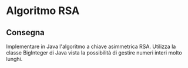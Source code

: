 # Algoritmo RSA
## Consegna
Implementare in Java l'algoritmo a chiave asimmetrica RSA.
Utilizza la classe BigInteger di Java vista la possibilità di gestire numeri interi molto lunghi.
